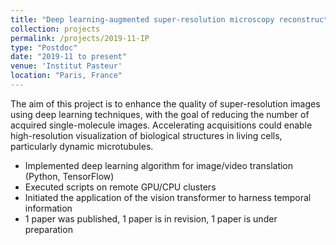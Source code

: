 ```yaml
---
title: "Deep learning-augmented super-resolution microscopy reconstruction"
collection: projects
permalink: /projects/2019-11-IP
type: "Postdoc"
date: "2019-11 to present"
venue: 'Institut Pasteur'
location: "Paris, France"
---
```


The aim of this project is to enhance the quality of super-resolution images using deep learning techniques, with the goal of reducing the number of acquired single-molecule images. Accelerating acquisitions could enable high-resolution visualization of biological structures in living cells, particularly dynamic microtubules. 

* Implemented deep learning algorithm for image/video translation (Python, TensorFlow)
* Executed scripts on remote GPU/CPU clusters
* Initiated the application of the vision transformer to harness temporal information
* 1 paper was published, 1 paper is in revision, 1 paper is under preparation
